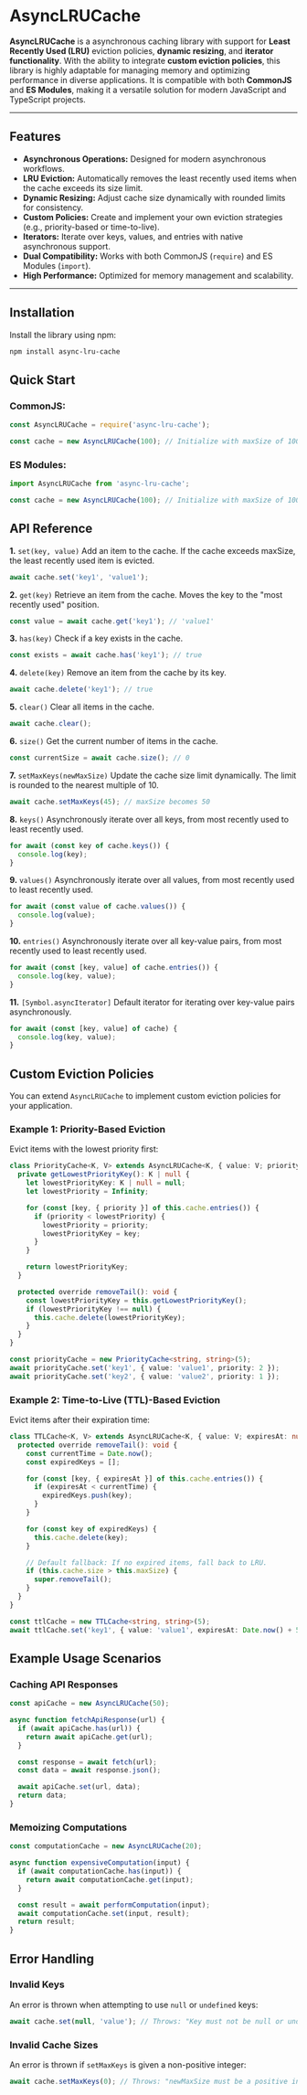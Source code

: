 # AsyncLRUCache

**AsyncLRUCache** is a asynchronous caching library with support for **Least Recently Used (LRU)** eviction policies, **dynamic resizing**, and **iterator functionality**. With the ability to integrate **custom eviction policies**, this library is highly adaptable for managing memory and optimizing performance in diverse applications. It is compatible with both **CommonJS** and **ES Modules**, making it a versatile solution for modern JavaScript and TypeScript projects.

---

## Features
- **Asynchronous Operations:** Designed for modern asynchronous workflows.
- **LRU Eviction:** Automatically removes the least recently used items when the cache exceeds its size limit.
- **Dynamic Resizing:** Adjust cache size dynamically with rounded limits for consistency.
- **Custom Policies:** Create and implement your own eviction strategies (e.g., priority-based or time-to-live).
- **Iterators:** Iterate over keys, values, and entries with native asynchronous support.
- **Dual Compatibility:** Works with both CommonJS (`require`) and ES Modules (`import`).
- **High Performance:** Optimized for memory management and scalability.

---

## Installation

Install the library using npm:
```bash
npm install async-lru-cache
```

## Quick Start

### CommonJS:
```js
const AsyncLRUCache = require('async-lru-cache');

const cache = new AsyncLRUCache(100); // Initialize with maxSize of 100
```

### ES Modules:
```js
import AsyncLRUCache from 'async-lru-cache';

const cache = new AsyncLRUCache(100); // Initialize with maxSize of 100
```


## API Reference

**1.** `set(key, value)`
Add an item to the cache. If the cache exceeds maxSize, the least recently used item is evicted.
```js
await cache.set('key1', 'value1');
```

**2.** `get(key)`
Retrieve an item from the cache. Moves the key to the "most recently used" position.
```js
const value = await cache.get('key1'); // 'value1'
```

**3.** `has(key)`
Check if a key exists in the cache.
```js
const exists = await cache.has('key1'); // true
```

**4.** `delete(key)`
Remove an item from the cache by its key.
```js
await cache.delete('key1'); // true
```

**5.** `clear()`
Clear all items in the cache.
```js
await cache.clear();
```

**6.** `size()`
Get the current number of items in the cache.
```js
const currentSize = await cache.size(); // 0
```

**7.** `setMaxKeys(newMaxSize)`
Update the cache size limit dynamically. The limit is rounded to the nearest multiple of 10.
```js
await cache.setMaxKeys(45); // maxSize becomes 50
```

**8.** `keys()`
Asynchronously iterate over all keys, from most recently used to least recently used.
```js
for await (const key of cache.keys()) {
  console.log(key);
}
```

**9.** `values()`
Asynchronously iterate over all values, from most recently used to least recently used.
```js
for await (const value of cache.values()) {
  console.log(value);
}
```

**10.** `entries()`
Asynchronously iterate over all key-value pairs, from most recently used to least recently used.
```js
for await (const [key, value] of cache.entries()) {
  console.log(key, value);
}
```

**11.** `[Symbol.asyncIterator]`
Default iterator for iterating over key-value pairs asynchronously.
```js
for await (const [key, value] of cache) {
  console.log(key, value);
}
```


## Custom Eviction Policies
You can extend `AsyncLRUCache` to implement custom eviction policies for your application.

### Example 1: Priority-Based Eviction
Evict items with the lowest priority first:
```ts
class PriorityCache<K, V> extends AsyncLRUCache<K, { value: V; priority: number }> {
  private getLowestPriorityKey(): K | null {
    let lowestPriorityKey: K | null = null;
    let lowestPriority = Infinity;

    for (const [key, { priority }] of this.cache.entries()) {
      if (priority < lowestPriority) {
        lowestPriority = priority;
        lowestPriorityKey = key;
      }
    }

    return lowestPriorityKey;
  }

  protected override removeTail(): void {
    const lowestPriorityKey = this.getLowestPriorityKey();
    if (lowestPriorityKey !== null) {
      this.cache.delete(lowestPriorityKey);
    }
  }
}

const priorityCache = new PriorityCache<string, string>(5);
await priorityCache.set('key1', { value: 'value1', priority: 2 });
await priorityCache.set('key2', { value: 'value2', priority: 1 });
```

### Example 2: Time-to-Live (TTL)-Based Eviction
Evict items after their expiration time:
```ts
class TTLCache<K, V> extends AsyncLRUCache<K, { value: V; expiresAt: number }> {
  protected override removeTail(): void {
    const currentTime = Date.now();
    const expiredKeys = [];

    for (const [key, { expiresAt }] of this.cache.entries()) {
      if (expiresAt < currentTime) {
        expiredKeys.push(key);
      }
    }

    for (const key of expiredKeys) {
      this.cache.delete(key);
    }

    // Default fallback: If no expired items, fall back to LRU.
    if (this.cache.size > this.maxSize) {
      super.removeTail();
    }
  }
}

const ttlCache = new TTLCache<string, string>(5);
await ttlCache.set('key1', { value: 'value1', expiresAt: Date.now() + 5000 });
```

## Example Usage Scenarios

### Caching API Responses
```js
const apiCache = new AsyncLRUCache(50);

async function fetchApiResponse(url) {
  if (await apiCache.has(url)) {
    return await apiCache.get(url);
  }

  const response = await fetch(url);
  const data = await response.json();

  await apiCache.set(url, data);
  return data;
}
```

### Memoizing Computations
```js
const computationCache = new AsyncLRUCache(20);

async function expensiveComputation(input) {
  if (await computationCache.has(input)) {
    return await computationCache.get(input);
  }

  const result = await performComputation(input);
  await computationCache.set(input, result);
  return result;
}
```

## Error Handling

### Invalid Keys
An error is thrown when attempting to use `null` or `undefined` keys:
```js
await cache.set(null, 'value'); // Throws: "Key must not be null or undefined"
```

### Invalid Cache Sizes
An error is thrown if `setMaxKeys` is given a non-positive integer:
```js
await cache.setMaxKeys(0); // Throws: "newMaxSize must be a positive integer greater than 0"
```

